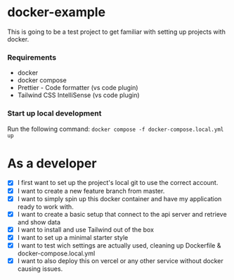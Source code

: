 # docker-example

This is going to be a test project to get familiar with setting up projects with docker.

### Requirements

- docker
- docker compose
- Prettier - Code formatter (vs code plugin)
- Tailwind CSS IntelliSense (vs code plugin)

### Start up local development

Run the following command: `docker compose -f docker-compose.local.yml up`

# As a developer

- [x] I first want to set up the project's local git to use the correct account.
- [x] I want to create a new feature branch from master.
- [x] I want to simply spin up this docker container and have my application ready to work with.
- [x] I want to create a basic setup that connect to the api server and retrieve and show data
- [x] I want to install and use Tailwind out of the box
- [x] I want to set up a minimal starter style
- [x] I want to test wich settings are actually used, cleaning up Dockerfile & docker-compose.local.yml
- [X] I want to also deploy this on vercel or any other service without docker causing issues.
